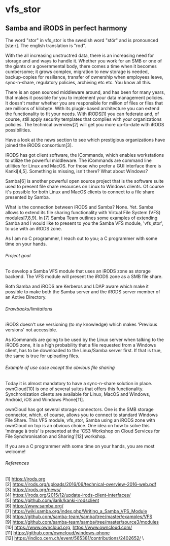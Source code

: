# vfs_stor
## Samba and iRODS in perfect harmony

The word "stor" in vfs_stor is the swedish word "stör" and is pronounced [stø:r]. The english translation is "rod".

With the all increasing unstructred data, there is an increasing need for storage and and ways to handle it. Whether you work for an SMB or one of the giants or a governmental body, there comes a time when it becomes cumbersome; it grows complex, migration to new storage is needed, backup-copies for resiliance, transfer of ownership when employees leave, sync-n-share, regulatory policies, archiving etc etc. You know all this.

There is an open sourced middleware around, and has been for many years, that makes it possible for you to implement your data management policies. It doesn't matter whether you are responsible for million of files or files that are millions of kilobyte. With its plugin-based architecture you can extend the functionality to fit your needs. With iRODS[1] you can federate and, of course, still apply security templates that complies with your organizations policies. The technical overview[2] will get you more up-to-date with iRODS possibilities.

Have a look at the news section to see which prestigious organizations have joined the iRODS consortium[3].

iRODS has got client software, the iCommands, which enables workstations to utilize the powerful middleware. The iCommands are command line utilities for Linux and MacOS. For those who prefer a GUI interface there is Kanki[4,5]. Something is missing, isn't there? What about Windows?

Samba[6] is another powerful open source project that is the software suite used to present file share resources on Linux to Windows clients. Of course it's possible for both Linux and MacOS clients to connect to a file share presented by Samba.

What is the connection between iRODS and Samba? None. Yet. Samba allows to extend its file sharing functionality with Virtual File System (VFS) modules[7,8,9]. In [7] Samba Team outlines some examples of extending Samba and I would like to present to you the Samba VFS module, 'vfs_stor', to use with an iRODS zone.

As I am no C programmer, I reach out to you; a C programmer with some time on your hands.


###### Project goal
To develop a Samba VFS module that uses an iRODS zone as storage backend. The VFS module will present the iRODS zone as a SMB file share.

Both Samba and iRODS are Kerberos and LDAP aware which make it possible to make both the Samba server and the iRODS server member of an Active Directory.

###### Drawbacks/limitations
iRODS doesn't use versioning (to my knowledge) which makes 'Previous versions' not accessible.

As iCommands are going to be used by the Linux server when talking to the iRODS zone, it is a high probability that a file requested from a Windows client, has to be downloaded to the Linux/Samba server first. If that is true, the same is true for uploading files.

###### Example of use case except the obvious file sharing
Today it is almost mandatory to have a sync-n-share solution in place. ownCloud[10] is one of several suites that offers this functionality. Synchronization clients are available for Linux, MacOS and Windows, Android, iOS and Windows Phone[11].

ownCloud has got several storage connectors. One is the SMB storage connector, which, of course, allows you to connect to standard Windows File Share. This VFS module, vfs_stor, Samba using an iRODS zone with ownCloud on top is an obvious choice. One idea on how to solve this 'ménage à trois' is presented at the 'CS3 Workshop on Cloud Services for File Synchronisation and Sharing'[12] workshop.

If you are a C programmer with some time on your hands, you are most welcome!

###### References
[1] https://irods.org \
[2] https://irods.org/uploads/2016/06/technical-overview-2016-web.pdf \
[3] https://irods.org/news/ \
[4] https://irods.org/2015/12/update-irods-client-interfaces/ \
[5] https://github.com/ilarik/kanki-irodsclient \
[6] https://www.samba.org/ \
[7] https://wiki.samba.org/index.php/Writing_a_Samba_VFS_Module \
[8] https://github.com/samba-team/samba/tree/master/examples/VFS \
[9] https://github.com/samba-team/samba/tree/master/source3/modules \
[10] https://www.owncloud.org, https://www.owncloud.com/ \
[11] https://github.com/owncloud/windows-phone \
[12] https://indico.cern.ch/event/565381/contributions/2402652/ \
